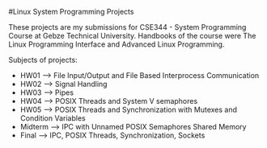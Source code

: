 #Linux System Programming Projects

These projects are my submissions for CSE344 - System Programming Course at Gebze Technical University.
Handbooks of the course were The Linux Programming Interface and Advanced Linux Programming.

Subjects of projects:
- HW01 --> File Input/Output and File Based Interprocess Communication
- HW02 --> Signal Handling
- HW03 --> Pipes
- HW04 --> POSIX Threads and System V semaphores
- HW05 --> POSIX Threads and Synchronization with Mutexes and Condition Variables
- Midterm --> IPC with Unnamed POSIX Semaphores Shared Memory
- Final --> IPC, POSIX Threads, Synchronization, Sockets 
